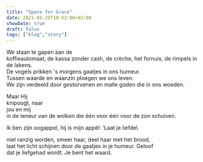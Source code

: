 ```yaml
---
title: "Space for Grace"
date: 2021-05-25T10:52:08+02:00
showDate: true
draft: false
tags: ["blog","story"]
---
```


We staan te gapen aan de\
koffieautomaat, de kassa zonder cash, de crèche, het fornuis, de rimpels in de lakens.\
De vogels prikken 's morgens gaatjes in ons humeur.\
Tussen waarde en waanzin ploegen we ons leven.\
We zijn verdeeld door gestorvenen en malle goden die in ons woeden.

Maar Hij\
knipoogt, naar\
jou en mij\
in de teneur van de wolken die één voor één voor de zon schuiven.

Ik ben zijn oogappel, hij is mijn appèl: 'Laat je liefde\

niet ranzig worden, smeer haar, deel haar met het brood,\
laat het licht schijnen door de gaatjes in je humeur. Geloof\
dat je liefgehad wordt. Je bent het waard.